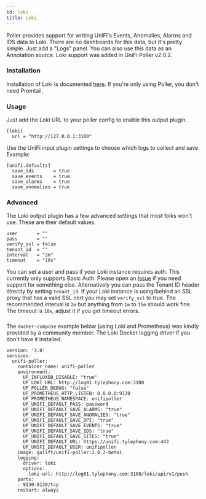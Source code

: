 ```yaml
---
id: loki
title: Loki
---
```



Poller provides support for writing UniFi's Events, Anomalies, Alarms and IDS data to Loki. There are no dashboards for this data, but it's pretty simple. Just add a "Logs" panel. You can also use this data as an Annotation source. Loki support was added in UniFi Poller v2.0.2.

### Installation

Installation of Loki is documented [here](https://grafana.com/docs/loki/latest/installation/). If you're only using Poller, you don't need Promtail.

### Usage

Just add the Loki URL to your poller config to enable this output plugin.
```
[loki]
  url = "http://127.0.0.1:3100"
```
Use the UniFi input plugin settings to choose which logs to collect and save. Example:
```
[unifi.defaults]
  save_ids       = true
  save_events    = true
  save_alarms    = true
  save_anomalies = true
```
### Advanced

The Loki output plugin has a few advanced settings that most folks won't use. These are their default values.
```
user       = ""
pass       = ""
verify_ssl = false
tenant_id  = ""
interval   = "2m"
timeout    = "10s"
```
You can set a user and pass if your Loki instance requires auth. This currently only supports Basic Auth. Please open an [Issue](https://github.com/unifi-poller/unifi-poller/issues/) if you need support for something else. Alternatively you can pass the Tenant ID header directly by setting `tenant_id`. If your Loki instance is using/behind an SSL proxy that has a valid SSL cert you may set `verify_ssl` to true. The recommended interval is `2m` but anything from `1m` to `15m` should work fine. The timeout is `10s`, adjust it if you get timeout errors.

###

The `docker-compose` example below (using Loki and Prometheus) was kindly provided by a community member. The Loki Docker logging driver if you don't have it installed.

```
version: '3.0'
services:
  unifi-poller:
    container_name: unifi-poller
    environment:
      UP_INFLUXDB_DISABLE: "true"
      UP_LOKI_URL: http://log01.tylephony.com:3100
      UP_POLLER_DEBUG: "false"
      UP_PROMETHEUS_HTTP_LISTEN: 0.0.0.0:9130
      UP_PROMETHEUS_NAMESPACE: unifipoller
      UP_UNIFI_DEFAULT_PASS: password
      UP_UNIFI_DEFAULT_SAVE_ALARMS: "true"
      UP_UNIFI_DEFAULT_SAVE_ANOMALIES: "true"
      UP_UNIFI_DEFAULT_SAVE_DPI: "true"
      UP_UNIFI_DEFAULT_SAVE_EVENTS: "true"
      UP_UNIFI_DEFAULT_SAVE_IDS: "true"
      UP_UNIFI_DEFAULT_SAVE_SITES: "true"
      UP_UNIFI_DEFAULT_URL: https://unifi.tylephony.com:443
      UP_UNIFI_DEFAULT_USER: unifipoller
    image: golift/unifi-poller:2.0.2-beta1
    logging:
      driver: loki
      options:
        loki-url: http://log01.tylephony.com:3100/loki/api/v1/push
    ports:
    - 9130:9130/tcp
    restart: always
```
